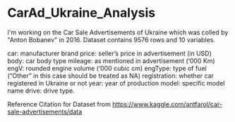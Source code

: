 # CarAd_Ukraine_Analysis
I'm working on the Car Sale Advertisements of Ukraine which was colled by "Anton Bobanev" in 2016. Dataset contains 9576 rows and 10 variables. 

car: manufacturer brand 
price: seller’s price in advertisement (in USD)
body: car body type
mileage: as mentioned in advertisement (‘000 Km)
engV: rounded engine volume (‘000 cubic cm)
engType: type of fuel (“Other” in this case should be treated as NA)
registration: whether car registered in Ukraine or not
year: year of production
model: specific model name
drive: drive type. 

Reference 
Citation for Dataset from https://www.kaggle.com/antfarol/car-sale-advertisements/data 
